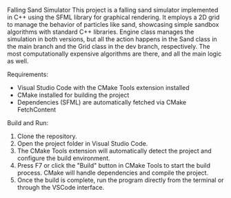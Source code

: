 Falling Sand Simulator
This project is a falling sand simulator implemented in C++ using the SFML library for graphical rendering. It employs a 2D grid to manage the behavior of particles like sand, showcasing simple sandbox algorithms with standard C++ libraries.
Engine class manages the simulation in both versions, but all the action happens in the Sand class in the main branch and the Grid class in the dev branch, respectively. The most computationally expensive algorithms are there, and all the main logic as well.

Requirements:
- Visual Studio Code with the CMake Tools extension installed
- CMake installed for building the project
- Dependencies (SFML) are automatically fetched via CMake FetchContent

Build and Run:
1. Clone the repository.
2. Open the project folder in Visual Studio Code.
3. The CMake Tools extension will automatically detect the project and configure the build environment.
4. Press F7 or click the "Build" button in CMake Tools to start the build process. CMake will handle dependencies and compile the project.
5. Once the build is complete, run the program directly from the terminal or through the VSCode interface.

